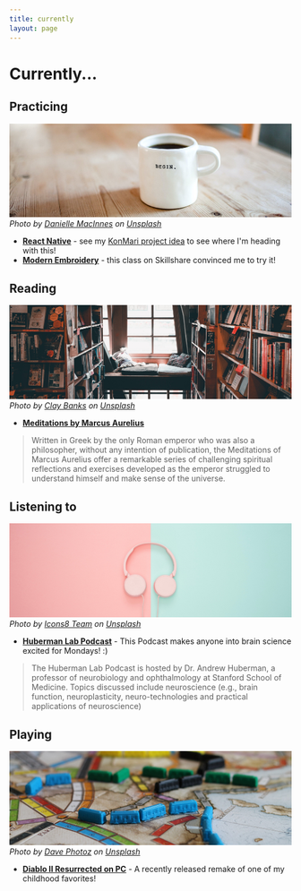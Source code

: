 ```yaml
---
title: currently
layout: page
---
```


# Currently...

## Practicing
![mug full of coffee with the words begin on it](../images/currently/begincoffee.jpg)
*Photo by [Danielle MacInnes](https://unsplash.com/@dsmacinnes?utm_source=unsplash&utm_medium=referral&utm_content=creditCopyText) on [Unsplash](https://unsplash.com)*
- **[React Native](https://reactnative.dev/)** - see my [KonMari project idea](../projects#ideas-in-progress) to see where I'm heading with this!
- **[Modern Embroidery](https://www.skillshare.com/classes/Painting-with-Thread-Modern-Embroidery-for-Beginners/1597015420/projects)** - this class on Skillshare convinced me to try it!

## Reading
![cozy reading nook](../images/currently/readingnook.jpg)
*Photo by [Clay Banks](https://unsplash.com/@claybanks?utm_source=unsplash&utm_medium=referral&utm_content=creditCopyText) on [Unsplash](https://unsplash.com/)*

- **[Meditations by Marcus Aurelius](https://www.goodreads.com/book/show/30659.Meditations)**
> Written in Greek by the only Roman emperor who was also a philosopher, without any intention of publication, the Meditations of Marcus Aurelius offer a remarkable series of challenging spiritual reflections and exercises developed as the emperor struggled to understand himself and make sense of the universe.

## Listening to
![pink headphones with blue and pink background](../images/currently/pinkblueheadphones.jpg)
*Photo by [Icons8 Team](https://unsplash.com/@icons8?utm_source=unsplash&utm_medium=referral&utm_content=creditCopyText) on [Unsplash](https://unsplash.com/)*

- **[Huberman Lab Podcast](https://www.youtube.com/c/AndrewHubermanLab/about)** - This Podcast makes anyone into brain science excited for Mondays! :)
> The Huberman Lab Podcast is hosted by Dr. Andrew Huberman, a professor of neurobiology and ophthalmology at Stanford School of Medicine. Topics discussed include neuroscience (e.g., brain function, neuroplasticity, neuro-technologies and practical applications of neuroscience)

## Playing
![ticket to ride board game](../images/currently/tickettoride.jpg)
*Photo by [Dave Photoz](https://unsplash.com/@mirapolis?utm_source=unsplash&utm_medium=referral&utm_content=creditCopyText) on [Unsplash](https://unsplash.com)*
- **[Diablo II Resurrected  on PC](https://diablo2.blizzard.com/en-us/)** - A recently released remake of one of my childhood favorites!